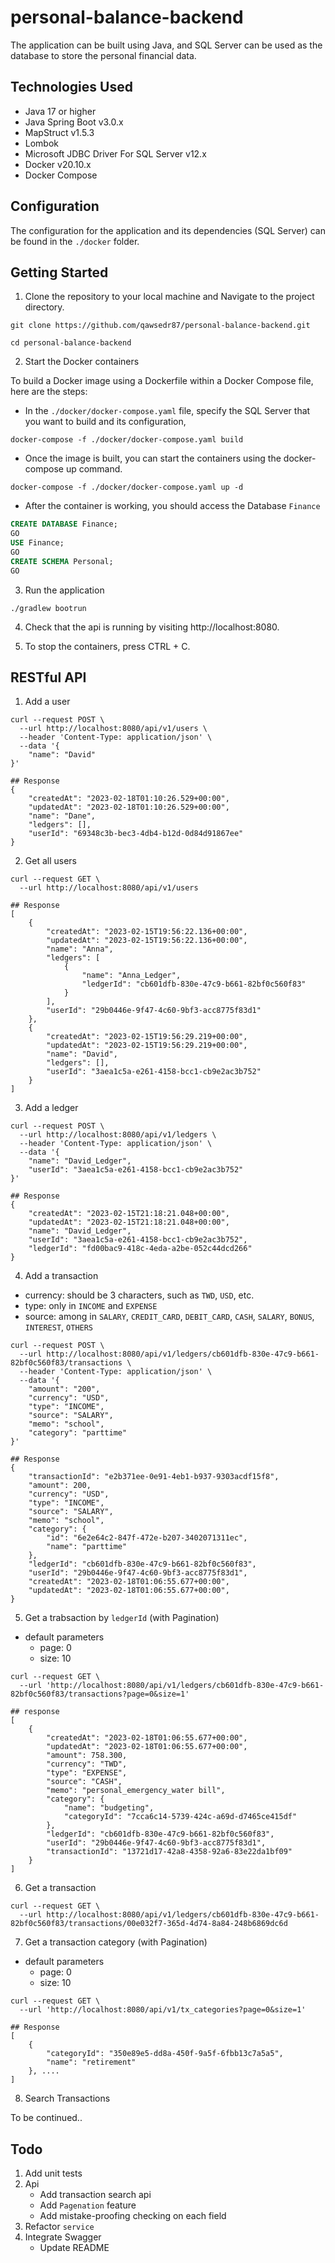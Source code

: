# personal-balance-backend

The application can be built using Java, and SQL Server can be used as the database to store the personal financial data.

## Technologies Used
- Java 17 or higher
- Java Spring Boot v3.0.x
- MapStruct v1.5.3
- Lombok
- Microsoft JDBC Driver For SQL Server v12.x
- Docker v20.10.x
- Docker Compose 

## Configuration
The configuration for the application and its dependencies (SQL Server) can be found in the `./docker` folder.

## Getting Started
1. Clone the repository to your local machine and Navigate to the project directory.
```shell
git clone https://github.com/qawsedr87/personal-balance-backend.git

cd personal-balance-backend
```

2. Start the Docker containers

To build a Docker image using a Dockerfile within a Docker Compose file, here are the steps:

- In the `./docker/docker-compose.yaml` file, specify the SQL Server that you want to build and its configuration,
```shell
docker-compose -f ./docker/docker-compose.yaml build
```

- Once the image is built, you can start the containers using the docker-compose up command.
```shell
docker-compose -f ./docker/docker-compose.yaml up -d 
```
- After the container is working, you should access the Database `Finance`
```sql
CREATE DATABASE Finance;
GO
USE Finance;
GO
CREATE SCHEMA Personal;
GO
```

3. Run the application
```shell
./gradlew bootrun
```

4. Check that the api is running by visiting http://localhost:8080.

5. To stop the containers, press CTRL + C.

## RESTful API
1. Add a user
```shell
curl --request POST \
  --url http://localhost:8080/api/v1/users \
  --header 'Content-Type: application/json' \
  --data '{
	"name": "David"
}'

## Response 
{
	"createdAt": "2023-02-18T01:10:26.529+00:00",
	"updatedAt": "2023-02-18T01:10:26.529+00:00",
	"name": "Dane",
	"ledgers": [],
	"userId": "69348c3b-bec3-4db4-b12d-0d84d91867ee"
}
```
2. Get all users
```shell
curl --request GET \
  --url http://localhost:8080/api/v1/users
  
## Response
[
	{
		"createdAt": "2023-02-15T19:56:22.136+00:00",
		"updatedAt": "2023-02-15T19:56:22.136+00:00",
		"name": "Anna",
		"ledgers": [
			{
				"name": "Anna_Ledger",
				"ledgerId": "cb601dfb-830e-47c9-b661-82bf0c560f83"
			}
		],
		"userId": "29b0446e-9f47-4c60-9bf3-acc8775f83d1"
	},
	{
		"createdAt": "2023-02-15T19:56:29.219+00:00",
		"updatedAt": "2023-02-15T19:56:29.219+00:00",
		"name": "David",
		"ledgers": [],
		"userId": "3aea1c5a-e261-4158-bcc1-cb9e2ac3b752"
	}
]
```
3. Add a ledger
```shell
curl --request POST \
  --url http://localhost:8080/api/v1/ledgers \
  --header 'Content-Type: application/json' \
  --data '{
	"name": "David_Ledger",
	"userId": "3aea1c5a-e261-4158-bcc1-cb9e2ac3b752"
}'

## Response 
{
    "createdAt": "2023-02-15T21:18:21.048+00:00",
    "updatedAt": "2023-02-15T21:18:21.048+00:00",
    "name": "David_Ledger",
    "userId": "3aea1c5a-e261-4158-bcc1-cb9e2ac3b752",
    "ledgerId": "fd00bac9-418c-4eda-a2be-052c44dcd266"
}
```
4. Add a transaction
- currency: should be 3 characters, such as `TWD`, `USD`, etc.
- type: only in `INCOME` and `EXPENSE`
- source: among in `SALARY`, `CREDIT_CARD`, `DEBIT_CARD`, `CASH`, `SALARY`, `BONUS`, `INTEREST`, `OTHERS`

```shell
curl --request POST \
  --url http://localhost:8080/api/v1/ledgers/cb601dfb-830e-47c9-b661-82bf0c560f83/transactions \
  --header 'Content-Type: application/json' \
  --data '{
	"amount": "200",
	"currency": "USD",
	"type": "INCOME",
	"source": "SALARY",
	"memo": "school",
	"category": "parttime"
}'

## Response 
{
	"transactionId": "e2b371ee-0e91-4eb1-b937-9303acdf15f8",
	"amount": 200,
	"currency": "USD",
	"type": "INCOME",
	"source": "SALARY",
	"memo": "school",
	"category": {
		"id": "6e2e64c2-847f-472e-b207-3402071311ec",
		"name": "parttime"
	},
	"ledgerId": "cb601dfb-830e-47c9-b661-82bf0c560f83",
	"userId": "29b0446e-9f47-4c60-9bf3-acc8775f83d1",
	"createdAt": "2023-02-18T01:06:55.677+00:00",
	"updatedAt": "2023-02-18T01:06:55.677+00:00",
}
```
5. Get a trabsaction by `ledgerId`  (with Pagination)
- default parameters
   - page: 0
   - size: 10
  
```shell
curl --request GET \
  --url 'http://localhost:8080/api/v1/ledgers/cb601dfb-830e-47c9-b661-82bf0c560f83/transactions?page=0&size=1'
  
## response
[
	{
		"createdAt": "2023-02-18T01:06:55.677+00:00",
	    "updatedAt": "2023-02-18T01:06:55.677+00:00",
		"amount": 758.300,
		"currency": "TWD",
		"type": "EXPENSE",
		"source": "CASH",
		"memo": "personal_emergency_water bill",
		"category": {
			"name": "budgeting",
			"categoryId": "7cca6c14-5739-424c-a69d-d7465ce415df"
		},
		"ledgerId": "cb601dfb-830e-47c9-b661-82bf0c560f83",
		"userId": "29b0446e-9f47-4c60-9bf3-acc8775f83d1",
		"transactionId": "13721d17-42a8-4358-92a6-83e22da1bf09"
	}
]
```

6. Get a transaction 
```shell
curl --request GET \
  --url http://localhost:8080/api/v1/ledgers/cb601dfb-830e-47c9-b661-82bf0c560f83/transactions/00e032f7-365d-4d74-8a84-248b6869dc6d
```

7. Get a transaction category (with Pagination)
- default parameters 
  - page: 0
  - size: 10

```shell
curl --request GET \
  --url 'http://localhost:8080/api/v1/tx_categories?page=0&size=1'

## Response
[
	{
		"categoryId": "350e89e5-dd8a-450f-9a5f-6fbb13c7a5a5",
		"name": "retirement"
	}, ....
]
```
8. Search Transactions 

To be continued.. 

## Todo
1. Add unit tests 
2. Api
   - Add transaction search api
   - Add `Pagenation` feature 
   - Add mistake-proofing checking on each field 
3. Refactor `service`
4. Integrate Swagger 
   - Update README